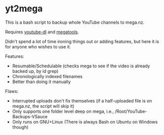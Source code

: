 # yt2mega
This is a bash script to backup whole YouTube channels to mega.nz.

Requires [youtube-dl](https://github.com/rg3/youtube-dl) and [megatools](https://github.com/megous/megatools).

Didn't spend a lot of time ironing things out or adding features, but here it is for anyone who wishes to use it.

Features:
- Resumable/Schedulable (checks mega to see if the video is already backed up, by id grep)
- Chronologically indexed filenames
- Better than doing it manually

Flaws:
- Interrupted uploads don't fix themselves (if a half-uploaded file is on mega.nz, the script will skip it)
- Only supports one folder level deep on mega, i.e., /Root/YouTube-Backups-VSauce
- Only runs on GNU+Linux (There is always Bash on Ubuntu on Windows though)
